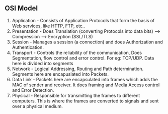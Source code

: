 ## OSI Model 

1.  Application - Consists of Application Protocols that form the basis of Web services, like HTTP, FTP, etc..
2.  Presentation - Does Translation (converting Protocols into data bits) --> Compression --> Encryption (SSL/TLS) 
3.  Session - Manages a session (a connection) and does Authorization and Authentication. 
4.  Transport - Controls the reliability of the communication, Does Segmentation, flow control and error control. For eg: TCP/UDP. Data here is divided into segments
5.  Network - Logical Addressing, Routing and Path determination. Segments here are encapuslated into Packets. 
6.  Data Link - Packets here are encapsulated into frames which adds the MAC of sender and receiver. It does framing and Media Access control and Error Detection. 
7.  Physical - Responsible for transmitting the frames to different computers. This is where the frames are converted to signals and sent over a physical medium. 

